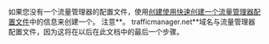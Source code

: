 如果您没有一个流量管理器的配置文件，使用[创建使用快速创建一个流量管理器配置文件](../articles/traffic-manager/traffic-manager-manage-profiles.md)中的信息来创建一个。 注意**。 trafficmanager.net**域名与流量管理器配置文件，因为这将在以后在此文档中的最后一个步骤。
